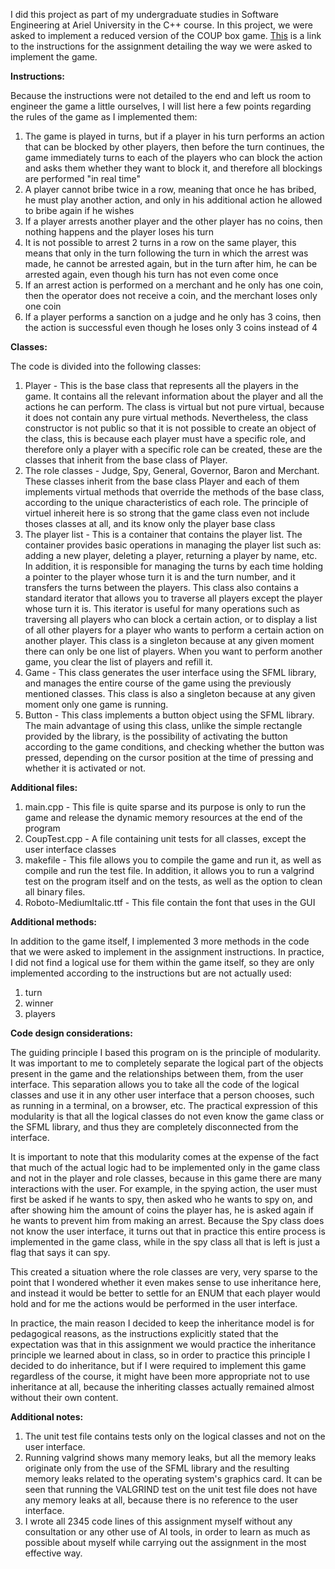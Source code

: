 I did this project as part of my undergraduate studies in Software Engineering at Ariel University in the C++ course.
In this project, we were asked to implement a reduced version of the COUP box game. [This](https://github.com/BenjaminSaldman/CPP_EX3_25) is a link to the instructions for the assignment detailing the way we were asked to implement the game.

**Instructions:**

Because the instructions were not detailed to the end and left us room to engineer the game a little ourselves, I will list here a few points regarding the rules of the game as I implemented them:
1) The game is played in turns, but if a player in his turn performs an action that can be blocked by other players, then before the turn continues, the game immediately turns to each of the players who can block the action and asks them whether they want to block it, and therefore all blockings are performed "in real time"
2) A player cannot bribe twice in a row, meaning that once he has bribed, he must play another action, and only in his additional action he allowed to bribe again if he wishes
3) If a player arrests another player and the other player has no coins, then nothing happens and the player loses his turn
4) It is not possible to arrest 2 turns in a row on the same player, this means that only in the turn following the turn in which the arrest was made, he cannot be arrested again, but in the turn after him, he can be arrested again, even though his turn has not even come once
5) If an arrest action is performed on a merchant and he only has one coin, then the operator does not receive a coin, and the merchant loses only one coin
6) If a player performs a sanction on a judge and he only has 3 coins, then the action is successful even though he loses only 3 coins instead of 4

**Classes:**

The code is divided into the following classes:
1) Player - This is the base class that represents all the players in the game. It contains all the relevant information about the player and all the actions he can perform. The class is virtual but not pure virtual, because it does not contain any pure virtual methods. Nevertheless, the class constructor is not public so that it is not possible to create an object of the class, this is because each player must have a specific role, and therefore only a player with a specific role can be created, these are the classes that inherit from the base class of Player.
2) The role classes - Judge, Spy, General, Governor, Baron and Merchant. These classes inherit from the base class Player and each of them implements virtual methods that override the methods of the base class, according to the unique characteristics of each role.
The principle of virtuel inhereit here is so strong that the game class even not include thoses classes at all, and its know only the player base class
4) The player list - This is a container that contains the player list. The container provides basic operations in managing the player list such as: adding a new player, deleting a player, returning a player by name, etc. In addition, it is responsible for managing the turns by each time holding a pointer to the player whose turn it is and the turn number, and it transfers the turns between the players.
This class also contains a standard iterator that allows you to traverse all players except the player whose turn it is. This iterator is useful for many operations such as traversing all players who can block a certain action, or to display a list of all other players for a player who wants to perform a certain action on another player.
This class is a singleton because at any given moment there can only be one list of players. When you want to perform another game, you clear the list of players and refill it.
5) Game - This class generates the user interface using the SFML library, and manages the entire course of the game using the previously mentioned classes. This class is also a singleton because at any given moment only one game is running.
6) Button - This class implements a button object using the SFML library. The main advantage of using this class, unlike the simple rectangle provided by the library, is the possibility of activating the button according to the game conditions, and checking whether the button was pressed, depending on the cursor position at the time of pressing and whether it is activated or not.
   
**Additional files:**

1) main.cpp - This file is quite sparse and its purpose is only to run the game and release the dynamic memory resources at the end of the program
2) CoupTest.cpp - A file containing unit tests for all classes, except the user interface classes
3) makefile - This file allows you to compile the game and run it, as well as compile and run the test file. In addition, it allows you to run a valgrind test on the program itself and on the tests, as well as the option to clean all binary files.
4) Roboto-MediumItalic.ttf - This file contain the font that uses in the GUI
 
**Additional methods:**

In addition to the game itself, I implemented 3 more methods in the code that we were asked to implement in the assignment instructions. In practice, I did not find a logical use for them within the game itself, so they are only implemented according to the instructions but are not actually used:
1) turn
2) winner
3) players
   
**Code design considerations:**

The guiding principle I based this program on is the principle of modularity. It was important to me to completely separate the logical part of the objects present in the game and the relationships between them, from the user interface.
This separation allows you to take all the code of the logical classes and use it in any other user interface that a person chooses, such as running in a terminal, on a browser, etc. 
The practical expression of this modularity is that all the logical classes do not even know the game class or the SFML library, and thus they are completely disconnected from the interface.

It is important to note that this modularity comes at the expense of the fact that much of the actual logic had to be implemented only in the game class and not in the player and role classes, because in this game there are many interactions with the user. For example, in the spying action, the user must first be asked if he wants to spy, then asked who he wants to spy on, and after showing him the amount of coins the player has, he is asked again if he wants to prevent him from making an arrest. Because the Spy class does not know the user interface, it turns out that in practice this entire process is implemented in the game class, while in the spy class all that is left is just a flag that says it can spy.

This created a situation where the role classes are very, very sparse to the point that I wondered whether it even makes sense to use inheritance here, and instead it would be better to settle for an ENUM that each player would hold and for me the actions would be performed in the user interface.

In practice, the main reason I decided to keep the inheritance model is for pedagogical reasons, as the instructions explicitly stated that the expectation was that in this assignment we would practice the inheritance principle we learned about in class, so in order to practice this principle I decided to do inheritance, but if I were required to implement this game regardless of the course, it might have been more appropriate not to use inheritance at all, because the inheriting classes actually remained almost without their own content.

**Additional notes:**

1) The unit test file contains tests only on the logical classes and not on the user interface.
2) Running valgrind shows many memory leaks, but all the memory leaks originate only from the use of the SFML library and the resulting memory leaks related to the operating system's graphics card. It can be seen that running the VALGRIND test on the unit test file does not have any memory leaks at all, because there is no reference to the user interface.
3) I wrote all 2345 code lines of this assignment myself without any consultation or any other use of AI tools, in order to learn as much as possible about myself while carrying out the assignment in the most effective way.
